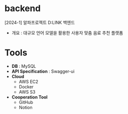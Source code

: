# backend
[2024-1] 알파프로젝트 D:LINK 백엔드

- 개요 : 대규모 언어 모델을 활용한 사용자 맞춤 음료 추천 플랫폼

# Tools
- **DB** : MySQL
- **API Specification** : Swagger-ui
- **Cloud**
  - AWS EC2
  - Docker
  - AWS S3
- **Cooperation Tool**
  - GitHub
  - Notion